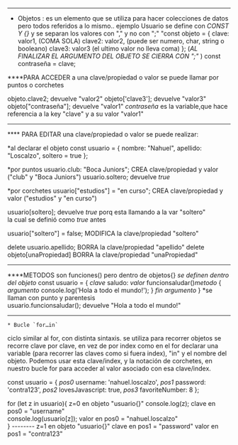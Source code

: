 
******************************************************************************************************
* Objetos : es un elemento que se utiliza para hacer colecciones de datos pero todos referidos a lo mismo.. ejemplo Usuario
se define con *CONST Y {}* y se separan los valores con "," y no con ";"
"const objeto = { 
    clave: valor1,  (COMA SOLA)
    clave2: valor2, (puede ser numero, char, string o booleano)
    clave3: valor3  (el ultimo valor no lleva coma)
    };              (*AL FINALIZAR EL ARGUMENTO DEL OBJETO SE CIERRA CON ";"*  )
 const contraseña = clave;
 
****PARA ACCEDER a una clave/propiedad o valor  se puede llamar por puntos o corchetes

 objeto.clave2;        devuelve "valor2"
 objeto['clave3'];     devuelve "valor3"
 objeto["contraseña"]; devuelve "valor1" 
                        *contraseña* es la variable,que hace referencia a la key "clave" y a su valor "valor1" 

******************************************************************************************************

**** PARA EDITAR una clave/propiedad o valor se puede realizar:

  *al declarar el objeto
const usuario = {
    nombre: "Nahuel",
    apellido: "Loscalzo",
    soltero = true
};                   

  *por puntos
usuario.club: "Boca Juniors";       CREA clave/propiedad y valor ("club" y "Boca Juniors")
usuario.soltero;                    devuelve *true*

  *por corchetes
usuario["estudios"] = "en curso";   CREA clave/propiedad y valor ("estudios" y "en curso")

usuario[soltero];                   devuelve *true* porq esta llamando a la var "soltero"   
                                    la cual se definió como *true* antes

usuario["soltero"] = false;         MODIFICA la clave/propiedad "soltero" 

delete usuario.apellido;            BORRA la clave/propiedad "apellido"
delete objeto[unaPropiedad]         BORRA la clave/propiedad "unaPropiedad"

******************************************************************************************************

****METODOS son funciones() pero dentro de objetos{}
    *se definen dentro del objeto*
    const usuario = {
*clave*  saludo: *valor* funcionsaludar()*metodo* { *argumento*
        console.log('Hola a todo el mundo!');
    } *fin argumento*
}
    *se llaman con punto y parentesis  
usuario.funcionsaludar();           devuelve "Hola a todo el mundo!"


******************************************************************************************************
	* Bucle `for…in`
ciclo similar al for, con distinta sintaxis.
se utiliza para recorrer objetos
se recorre clave por clave, en vez de por index como en el for
declarar una variable (para recorrer las claves como si fuera index), "in" y el nombre del objeto. 
Podemos usar esta clave/index, y la notación de corchetes, en nuestro bucle for para acceder al valor asociado con esa clave/index.

const usuario = {
*pos0*    username: 'nahuel.loscalzo',
*pos1*    password: 'contra123',
*pos2*    lovesJavascript: true,
*pos3*    favoriteNumber: 8
};

for (let z in usuario){               z=0 en objeto "usuario{}"
    console.log(z);                   clave en pos0 = "username"  
    console.log(usuario[z]);          valor en pos0 = "nahuel.loscalzo"      
}                                       --------
                                      z=1 en objeto "usuario{}"
                                      clave en pos1 = "password"
                                      valor en pos1 = "contra123"





